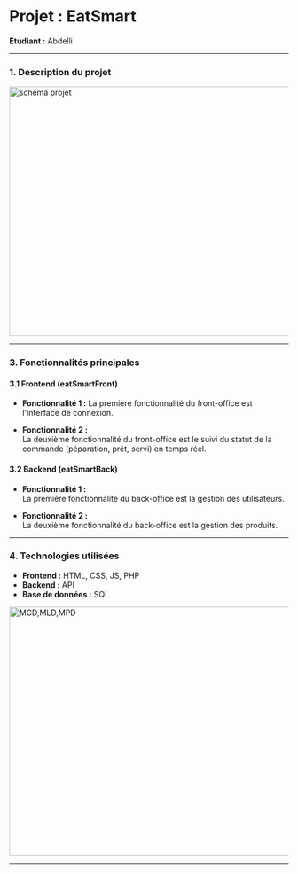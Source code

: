 # **Projet : EatSmart**

**Etudiant :** Abdelli

---

### **1. Description du projet**


<img width="924" height="450" alt="schéma projet" src="https://github.com/user-attachments/assets/971461a9-3505-4dcf-b583-75c209ec63da" />

---

### **3. Fonctionnalités principales**

#### **3.1 Frontend (eatSmartFront)**

- **Fonctionnalité 1 :**
  La première fonctionnalité du front-office est l'interface de connexion.
  
- **Fonctionnalité 2 :**  
  La  deuxième fonctionnalité du front-office est le suivi du statut de la commande
  (péparation, prêt, servi) en temps réel.
  
#### **3.2 Backend (eatSmartBack)**

- **Fonctionnalité 1 :**  
   La  première fonctionnalité du back-office est la gestion des utilisateurs.
  
- **Fonctionnalité 2 :**  
  La  deuxième fonctionnalité du back-office est la gestion des produits.

---

### **4. Technologies utilisées**

- **Frontend :** HTML, CSS, JS, PHP
- **Backend :** API
- **Base de données :** SQL


<img width="924" height="450" alt="MCD,MLD,MPD" src="https://github.com/user-attachments/assets/971461a9-3505-4dcf-b583-75c209ec63da" />

---
